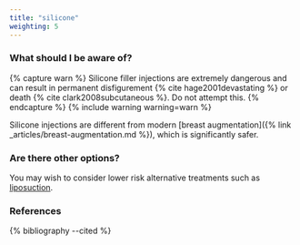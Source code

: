 ```yaml
---
title: "silicone"
weighting: 5
---
```


### What should I be aware of?

{% capture warn %}
Silicone filler injections are extremely dangerous and can result in permanent disfigurement {% cite hage2001devastating %} or death {% cite clark2008subcutaneous %}. Do not attempt this.
{% endcapture %}
{% include warning warning=warn %}

Silicone injections are different from modern [breast augmentation]({% link _articles/breast-augmentation.md %}), which is significantly safer.

### Are there other options?

You may wish to consider lower risk alternative treatments such as [liposuction](https://www.nhs.uk/conditions/cosmetic-procedures/cosmetic-surgery/liposuction/).

### References

{% bibliography --cited %}